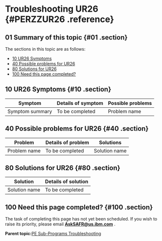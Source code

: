 # Troubleshooting UR26 {#PERZZUR26 .reference}

## 01 Summary of this topic {#01 .section}

The sections in this topic are as follows:

-   [10 UR26 Symptoms](PERZZUR26.md#10)
-   [40 Possible problems for UR26](PERZZUR26.md#40)
-   [80 Solutions for UR26](PERZZUR26.md#80)
-   [100 Need this page completed?](PERZZUR26.md#100)

## 10 UR26 Symptoms {#10 .section}

|Symptom|Details of symptom|Possible problems|
|-------|------------------|-----------------|
|Symptom summary|To be completed|Problem name|

## 40 Possible problems for UR26 {#40 .section}

|Problem|Details of problem|Solutions|
|-------|------------------|---------|
|Problem name|To be completed|Solution name|

## 80 Solutions for UR26 {#80 .section}

|Solution|Details of solution|
|--------|-------------------|
|Solution name|To be completed|

## 100 Need this page completed? {#100 .section}

The task of completing this page has not yet been scheduled. If you wish to raise its priority, please email **AskSAFR@us.ibm.com** .

**Parent topic:**[PE Sub-Programs Troubleshooting](../html/AAR940PMSubPTr.md)

